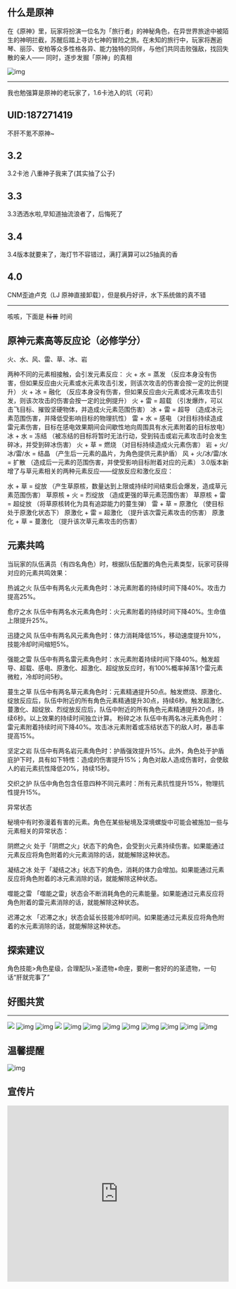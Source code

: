## 什么是原神
在《原神》里，玩家将扮演一位名为「旅行者」的神秘角色，在异世界旅途中被陌生的神明拦截，苏醒后踏上寻访七神的冒险之旅。在未知的旅行中，玩家将邂逅琴、丽莎、安柏等众多性格各异、能力独特的同伴，与他们共同击败强敌，找回失散的亲人—— 同时，逐步发掘「原神」的真相  

![img](https://cn.mcecy.com/image/20230108/10e9fea10127f0b8ca2036e144e8e564.jpg)

<!-- <iframe src="https://webstatic.mihoyo.com/upload/op-public/2020/09/27/fd431739ff26ceeb3010ac561d68446b_345688670889091949.mp4" scrolling="no" border="0" frameborder="no" framespacing="0" allowfullscreen="true" style="width: 720px; height: 400px; max-width: 100%></iframe> -->


***
我也勉强算是原神的老玩家了，1.6卡池入的坑（可莉）

## **UID:187271419**  
不肝不氪不原神~ 
## 3.2  
3.2卡池  八重神子我来了(其实抽了公子)    
## 3.3  
3.3洒洒水啦,早知道抽流浪者了，后悔死了  
## 3.4
3.4版本就要来了，海灯节不容错过，满打满算可以25抽真的香  
## 4.0
CNM歪迪卢克（LJ 原神直接卸载），但是枫丹好评，水下系统做的真不错  

***
咳咳，下面是 ~~科普~~ 时间
## 原神元素高等反应论（必修学分）  

火、水、风、雷、草、冰、岩

两种不同的元素相接触，会引发元素反应：
火 + 水 = 蒸发 （反应本身没有伤害，但如果反应由火元素或水元素攻击引发，则该次攻击的伤害会按一定的比例提升）
火 + 冰 = 融化 （反应本身没有伤害，但如果反应由火元素或冰元素攻击引发，则该次攻击的伤害会按一定的比例提升）
火 + 雷 = 超载 （引发爆炸，可以击飞目标、摧毁坚硬物体，并造成火元素范围伤害）
冰 + 雷 = 超导 （造成冰元素范围伤害，并降低受影响目标的物理抗性）
雷 + 水 = 感电 （对目标持续造成雷元素伤害，目标在感电效果期间会间歇性地向周围具有水元素附着的目标放电）
冰 + 水 = 冻结 （被冻结的目标将暂时无法行动，受到钝击或岩元素攻击时会发生碎冰，并受到碎冰伤害）
火 + 草 = 燃烧 （对目标持续造成火元素伤害）
岩 + 火/冰/雷/水 = 结晶 （产生后一元素的晶片，为角色提供元素护盾）
风 + 火/冰/雷/水 = 扩散 （造成后一元素的范围伤害，并使受影响目标附着对应的元素）
3.0版本新增了与草元素相关的两种元素反应——绽放反应和激化反应：

水 + 草 = 绽放 （产生草原核，数量达到上限或持续时间结束后会爆发，造成草元素范围伤害）
草原核 + 火 = 烈绽放 （造成更强的草元素范围伤害）
草原核 + 雷 = 超绽放 （将草原核转化为具有追踪能力的蔓生弹）
雷 + 草 = 原激化 （使目标处于原激化状态下）
原激化 + 雷 = 超激化 （提升该次雷元素攻击的伤害）
原激化 + 草 = 蔓激化 （提升该次草元素攻击的伤害）
  

## 元素共鸣

当玩家的队伍满员（有四名角色）时，根据队伍配置的角色元素类型，玩家可获得对应的元素共鸣效果：

热诚之火
队伍中有两名火元素角色时：冰元素附着的持续时间下降40%。攻击力提高25%。

愈疗之水
队伍中有两名水元素角色时：火元素附着的持续时间下降40%。生命值上限提升25%。

迅捷之风
队伍中有两名风元素角色时：体力消耗降低15%，移动速度提升10%，技能冷却时间缩短5%。

强能之雷
队伍中有两名雷元素角色时：水元素附着持续时间下降40%。触发超导、超载、感电、原激化、超激化、超绽放反应时，有100%概率掉落1个雷元素微粒，冷却时间5秒。

蔓生之草
队伍中有两名草元素角色时：元素精通提升50点。触发燃烧、原激化、绽放反应后，队伍中附近的所有角色元素精通提升30点，持续6秒。触发超激化、蔓激化、超绽放、烈绽放反应后，队伍中附近的所有角色元素精通提升20点，持续6秒。以上效果的持续时间独立计算。
粉碎之冰
队伍中有两名冰元素角色时：雷元素附着持续时间下降40%。攻击冰元素附着或冻结状态下的敌人时，暴击率提高15%。

坚定之岩
队伍中有两名岩元素角色时：护盾强效提升15%。此外，角色处于护盾庇护下时，具有如下特性：造成的伤害提升15%；角色对敌人造成伤害时，会使敌人的岩元素抗性降低20%，持续15秒。

交织之护
队伍中角色包含任意四种不同元素时：所有元素抗性提升15%，物理抗性提升15%。

异常状态

秘境中有时弥漫着有害的元素。角色在某些秘境及深境螺旋中可能会被施加一些与元素相关的异常状态：

阴燃之火
处于「阴燃之火」状态下的角色，会受到火元素持续伤害。如果能通过元素反应将角色附着的火元素消除的话，就能解除这种状态。

凝结之冰
处于「凝结之冰」状态下的角色，消耗的体力会增加。如果能通过元素反应将角色附着的冰元素消除的话，就能解除这种状态。

噬能之雷
「噬能之雷」状态会不断消耗角色的元素能量。如果能通过元素反应将角色附着的雷元素消除的话，就能解除这种状态。

迟滞之水
「迟滞之水」状态会延长技能冷却时间。如果能通过元素反应将角色附着的水元素消除的话，就能解除这种状态。

## 探索建议  
角色技能>角色星级，合理配队>圣遗物+命座，要刷一套好的的圣遗物，一句话“肝就完事了”  

## 好图共赏
***
![](https://www.tuwoer.com/wp-content/uploads/2022/12/byu-17.jpg)
![img](https://cn.mcecy.com/image/20230108/3bfb9af581ddc477cf5ac2dafd261b06.jpeg)
![img](https://cn.mcecy.com/image/20230108/e44aa22df8a9ab5654e227d7f04c04e9.jpeg)
![](https://www.tuwoer.com/wp-content/uploads/2013/12/1632247945-2021092118122572_1_post_n9RZZ12303.jpg)
![img](https://cn.mcecy.com/image/20230108/f0d5cfca068206fd2382becac588ee68.jpeg)
![img](https://cn.mcecy.com/image/20230108/d3c0e72490ac478d6ce0f13d10f1a844.jpeg)
![img](https://cn.mcecy.com/image/20230108/e2b4b6ca6592bd0304c45d0d36470c44.jpeg)
![img](https://cn.mcecy.com/image/20230108/a4460a464c43f1c7da7a512ea33719b2.jpeg)
![img](https://cn.mcecy.com/image/20230108/e89504d6d7982c47f0cf3443fd2c2a47.jpeg)
![img](https://cn.mcecy.com/image/20230108/5cd5db6a0f46e266b3ca4026cf28c9bf.jpeg)
![img](https://cn.mcecy.com/image/20230108/73716ace8d696eee78843bfbb746f469.jpeg)
![img](https://cn.mcecy.com/image/20230108/c6aecc58d90dcfa5c06dd88b13fdf4c7.jpeg)

## 温馨提醒
![img](https://cn.mcecy.com/image/20230108/3320ede1dc67e3bda43c96e1824efcb4.jpeg)

## 宣传片

<iframe  src="https://webstatic.mihoyo.com/upload/op-public/2020/09/27/fd431739ff26ceeb3010ac561d68446b_345688670889091949.mp4" scrolling="no" border="0" frameborder="no" framespacing="0" allowfullscreen="true" style="width: 720px; height: 400px; max-width: 100%"></iframe>